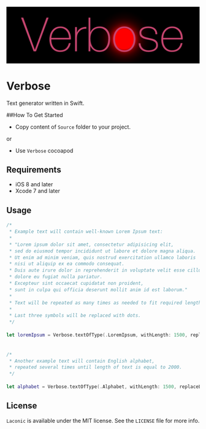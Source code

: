 <p align="center" >
  <img src="https://github.com/igormatyushkin014/Verbose/blob/master/Logo/logo-1024-300.png" alt="Verbose" title="Verbose">
</p>

# Verbose
Text generator written in Swift.

##How To Get Started

- Copy content of `Source` folder to your project.

or

- Use `Verbose` cocoapod

## Requirements

* iOS 8 and later
* Xcode 7 and later

## Usage

```swift
/*
 * Example text will contain well-known Lorem Ipsum text:
 *
 * "Lorem ipsum dolor sit amet, consectetur adipisicing elit,
 * sed do eiusmod tempor incididunt ut labore et dolore magna aliqua.
 * Ut enim ad minim veniam, quis nostrud exercitation ullamco laboris
 * nisi ut aliquip ex ea commodo consequat.
 * Duis aute irure dolor in reprehenderit in voluptate velit esse cillum
 * dolore eu fugiat nulla pariatur.
 * Excepteur sint occaecat cupidatat non proident,
 * sunt in culpa qui officia deserunt mollit anim id est laborum."
 *
 * Text will be repeated as many times as needed to fit required length of 1500 symbols.
 *
 * Last three symbols will be replaced with dots.
 */
        
let loremIpsum = Verbose.textOfType(.LoremIpsum, withLength: 1500, replaceLastThreeSymbolsWithDots: true)
        
        
/*
 * Another example text will contain English alphabet,
 * repeated several times until length of text is equal to 2000.
 */
        
let alphabet = Verbose.textOfType(.Alphabet, withLength: 1500, replaceLastThreeSymbolsWithDots: true)

```

## License

`Laconic` is available under the MIT license. See the `LICENSE` file for more info.
